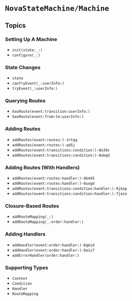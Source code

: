 # ``NovaStateMachine/Machine``

## Topics

### Setting Up A Machine
- ``init(state:_:)``
- ``configure(_:)``

### State Changes
- ``state``
- ``canTryEvent(_:userInfo:)``
- ``tryEvent(_:userInfo:)``

### Querying Routes
- ``hasRoute(event:transition:userInfo:)``
- ``hasRoute(event:from:to:userInfo:)``

### Adding Routes
- ``addRoutes(event:routes:)-3rtqq``
- ``addRoutes(event:routes:)-q45j``
- ``addRoutes(event:transitions:condition:)-8o39s``
- ``addRoutes(event:transitions:condition:)-8akqd``

### Adding Routes (With Handlers)
- ``addRoutes(event:routes:handler:)-9b445``
- ``addRoutes(event:routes:handler:)-8uogd``
- ``addRoutes(event:transitions:condition:handler:)-9jkop``
- ``addRoutes(event:transitions:condition:handler:)-7joza``

### Closure-Based Routes
- ``addRouteMapping(_:)``
- ``addRouteMapping(_:order:handler:)``

### Adding Handlers
- ``addHandler(event:order:handler:)-8qmid``
- ``addHandler(event:order:handler:)-9ais7``
- ``addErrorHandler(order:handler:)``

### Supporting Types
- ``Context``
- ``Condition``
- ``Handler``
- ``RouteMapping``
